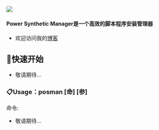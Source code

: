 ![](https://i.loli.net/2020/05/16/yHTszl5Zr4pbEBQ.jpg)

#### Power Synthetic Manager是一个高效的脚本程序安装管理器
* 欢迎访问我的[博客](https://powerlean.top)

## 🏁快速开始
- 敬请期待...

### 📋Usage：posman [命] [参]
命令:
- 敬请期待...

